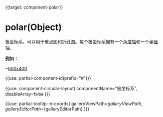 
{{target: component-polar}}

# polar(Object)

极坐标系，可以用于散点图和折线图。每个极坐标系拥有一个[角度轴](~angleAxis)和一个[半径轴](~radiusAxis)。

**例如：**

~[600x400](${galleryViewPath}scatter-polar-punchCard&edit=1&reset=1)

{{use: partial-component-id(prefix="#")}}

{{use: component-circular-layout(
    componentName="极坐标系",
    disableArray=false
)}}


{{use: partial-tooltip-in-coords(
    galleryViewPath=${galleryViewPath},
    galleryEditorPath=${galleryEditorPath}
)}}